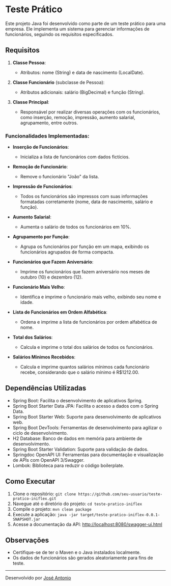 # Teste Prático

Este projeto Java foi desenvolvido como parte de um teste prático para uma empresa. Ele implementa um sistema para gerenciar informações de funcionários, seguindo os requisitos especificados.

## Requisitos

1. **Classe Pessoa**:
   - Atributos: nome (String) e data de nascimento (LocalDate).

2. **Classe Funcionário** (subclasse de Pessoa):
   - Atributos adicionais: salário (BigDecimal) e função (String).

3. **Classe Principal**:
   - Responsável por realizar diversas operações com os funcionários, como inserção, remoção, impressão, aumento salarial, agrupamento, entre outros.

### Funcionalidades Implementadas:

- **Inserção de Funcionários**:
  - Inicializa a lista de funcionários com dados fictícios.

- **Remoção de Funcionário**:
  - Remove o funcionário "João" da lista.

- **Impressão de Funcionários**:
  - Todos os funcionários são impressos com suas informações formatadas corretamente (nome, data de nascimento, salário e função).

- **Aumento Salarial**:
  - Aumenta o salário de todos os funcionários em 10%.

- **Agrupamento por Função**:
  - Agrupa os funcionários por função em um mapa, exibindo os funcionários agrupados de forma compacta.

- **Funcionários que Fazem Aniversário**:
  - Imprime os funcionários que fazem aniversário nos meses de outubro (10) e dezembro (12).

- **Funcionário Mais Velho**:
  - Identifica e imprime o funcionário mais velho, exibindo seu nome e idade.

- **Lista de Funcionários em Ordem Alfabética**:
  - Ordena e imprime a lista de funcionários por ordem alfabética de nome.

- **Total dos Salários**:
  - Calcula e imprime o total dos salários de todos os funcionários.

- **Salários Mínimos Recebidos**:
  - Calcula e imprime quantos salários mínimos cada funcionário recebe, considerando que o salário mínimo é R$1212.00.

## Dependências Utilizadas

- Spring Boot: Facilita o desenvolvimento de aplicativos Spring.
- Spring Boot Starter Data JPA: Facilita o acesso a dados com o Spring Data.
- Spring Boot Starter Web: Suporte para desenvolvimento de aplicativos web.
- Spring Boot DevTools: Ferramentas de desenvolvimento para agilizar o ciclo de desenvolvimento.
- H2 Database: Banco de dados em memória para ambiente de desenvolvimento.
- Spring Boot Starter Validation: Suporte para validação de dados.
- Springdoc OpenAPI UI: Ferramentas para documentação e visualização de APIs com OpenAPI 3/Swagger.
- Lombok: Biblioteca para reduzir o código boilerplate.

## Como Executar

1. Clone o repositório: `git clone https://github.com/seu-usuario/teste-pratico-iniflex.git`
2. Navegue até o diretório do projeto: `cd teste-pratico-iniflex`
3. Compile o projeto: `mvn clean package`
4. Execute a aplicação: `java -jar target/teste-pratico-iniflex-0.0.1-SNAPSHOT.jar`
5. Acesse a documentação da API: [http://localhost:8080/swagger-ui.html](http://localhost:8080/swagger-ui.html)

## Observações

- Certifique-se de ter o Maven e o Java instalados localmente.
- Os dados de funcionários são gerados aleatoriamente para fins de teste.

---

Desenvolvido por [José Antonio](https://github.com/Zezinhojun)
